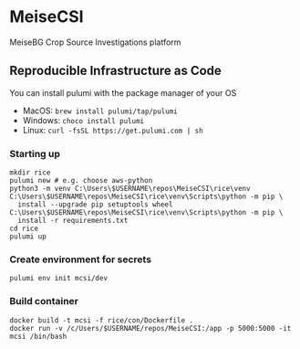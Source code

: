 # MeiseCSI
MeiseBG Crop Source Investigations platform

## Reproducible Infrastructure as Code

You can install pulumi with the package manager of your OS
 - MacOS: `brew install pulumi/tap/pulumi`
 - Windows: `choco install pulumi`
 - Linux: `curl -fsSL https://get.pulumi.com | sh`

### Starting up

    mkdir rice
    pulumi new # e.g. choose aws-python
    python3 -m venv C:\Users\$USERNAME\repos\MeiseCSI\rice\venv
    C:\Users\$USERNAME\repos\MeiseCSI\rice\venv\Scripts\python -m pip \
      install --upgrade pip setuptools wheel
    C:\Users\$USERNAME\repos\MeiseCSI\rice\venv\Scripts\python -m pip \
      install -r requirements.txt
    cd rice
    pulumi up

### Create environment for secrets

    pulumi env init mcsi/dev
    
### Build container

    docker build -t mcsi -f rice/con/Dockerfile .
    docker run -v /c/Users/$USERNAME/repos/MeiseCSI:/app -p 5000:5000 -it mcsi /bin/bash

